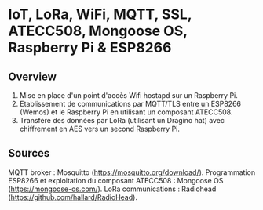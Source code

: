 # IoT, LoRa, WiFi, MQTT, SSL, ATECC508, Mongoose OS, Raspberry Pi & ESP8266

## Overview
1. Mise en place d'un point d'accès Wifi hostapd sur un Raspberry Pi. 
2. Etablissement de communications par MQTT/TLS entre un ESP8266 (Wemos) et le Raspberry Pi en utilisant un composant ATECC508. 
3. Transfère des données par LoRa (utilisant un Dragino hat) avec chiffrement en AES vers un second Raspberry Pi.

## Sources
MQTT broker : Mosquitto (https://mosquitto.org/download/).
Programmation ESP8266 et exploitation du composant ATECC508 : Mongoose OS (https://mongoose-os.com/).
LoRa communications : Radiohead (https://github.com/hallard/RadioHead).

